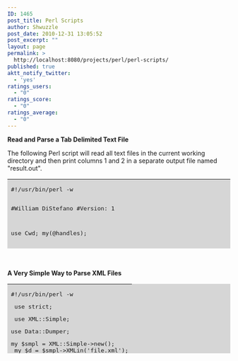 ```yaml
---
ID: 1465
post_title: Perl Scripts
author: Shwuzzle
post_date: 2010-12-31 13:05:52
post_excerpt: ""
layout: page
permalink: >
  http://localhost:8080/projects/perl/perl-scripts/
published: true
aktt_notify_twitter:
  - 'yes'
ratings_users:
  - "0"
ratings_score:
  - "0"
ratings_average:
  - "0"
---
```

<strong>Read and Parse a Tab Delimited Text File</strong>

The following Perl script will read all text files in the current working directory and then print columns 1 and 2 in a separate output file named "result.out".
<table style="border: 0pt solid #80807f; background-color: #d6d6d6; width: 505px; height: 157px;" border="0" cellspacing="0" cellpadding="0">
<tbody>
<tr valign="top">
<td>
<pre>#!/usr/bin/perl -w

#William DiStefano
#Version: 1

use Cwd;
my(@handles);

print "Process starting...\n";

unlink "result.out"; #remove result file if it exists

for(&lt;./*.txt&gt;){
  open($handles[@handles], $_);
}

my$continue = 1;

while ($continue) {
  $continue = 0;
  for my$op(@handles) {
    my@col = split;
    print OUTFILE $col[0] . "\t" . $col[1];
    $continue = 1;
  }
  print OUTFILE "\n";
}

undef@handles; #close tab-delimited files
close(OUTFILE); #close result.out

print "Process Complete!";</pre>
</td>
</tr>
</tbody>
</table>
&nbsp;

<strong>A Very Simple Way to Parse XML Files</strong>
<table style="border-width: 0pt; border-style: solid; -moz-border-top-colors: none; -moz-border-right-colors: none; -moz-border-bottom-colors: none; -moz-border-left-colors: none; -moz-border-image: none; background-color: #d6d6d6; width: 505px; height: 157px;" border="0">
<tbody>
<tr>
<td>
<pre>#!/usr/bin/perl -w</pre>
<pre> use strict;</pre>
<pre> use XML::Simple;</pre>
<pre>use Data::Dumper;</pre>
<pre>my $smpl = XML::Simple-&gt;new();
 my $d = $smpl-&gt;XMLin('file.xml');</pre>
<pre>print Dumper($d) . "\n";</pre>
</td>
</tr>
</tbody>
</table>